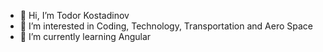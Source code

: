 - 👋 Hi, I’m Todor Kostadinov
- 👀 I’m interested in Coding, Technology, Transportation and Aero Space
- 🌱 I’m currently learning Angular

<!---
TodorKst/TodorKst is a ✨ special ✨ repository because its `README.md` (this file) appears on your GitHub profile.
You can click the Preview link to take a look at your changes.
--->
